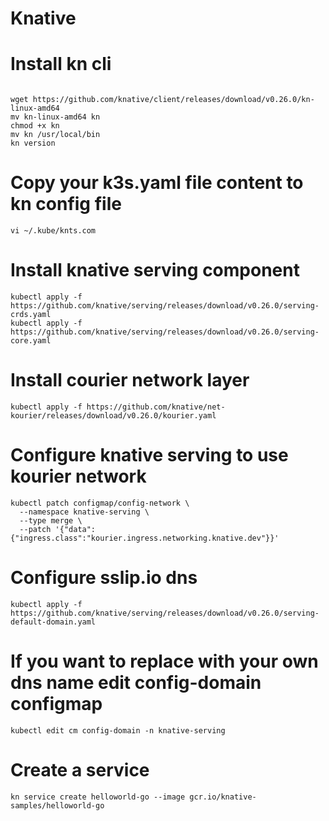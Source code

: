 # Knative

# Install kn cli
```

wget https://github.com/knative/client/releases/download/v0.26.0/kn-linux-amd64
mv kn-linux-amd64 kn
chmod +x kn
mv kn /usr/local/bin
kn version
```

# Copy your k3s.yaml file content to kn config file

```
vi ~/.kube/knts.com
```

# Install knative serving component

```
kubectl apply -f https://github.com/knative/serving/releases/download/v0.26.0/serving-crds.yaml
kubectl apply -f https://github.com/knative/serving/releases/download/v0.26.0/serving-core.yaml
```

# Install courier network layer

```
kubectl apply -f https://github.com/knative/net-kourier/releases/download/v0.26.0/kourier.yaml
```

# Configure knative serving to use kourier network

```
kubectl patch configmap/config-network \
  --namespace knative-serving \
  --type merge \
  --patch '{"data":{"ingress.class":"kourier.ingress.networking.knative.dev"}}'
```

# Configure sslip.io dns

```
kubectl apply -f https://github.com/knative/serving/releases/download/v0.26.0/serving-default-domain.yaml
```

# If you want to replace with your own dns name edit config-domain configmap

```
kubectl edit cm config-domain -n knative-serving
```

# Create a service

```
kn service create helloworld-go --image gcr.io/knative-samples/helloworld-go
```



